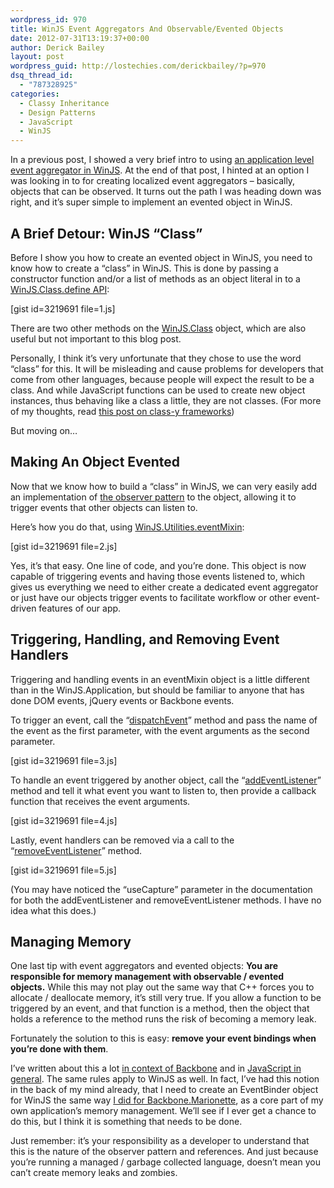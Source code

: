 ```yaml
---
wordpress_id: 970
title: WinJS Event Aggregators And Observable/Evented Objects
date: 2012-07-31T13:19:37+00:00
author: Derick Bailey
layout: post
wordpress_guid: http://lostechies.com/derickbailey/?p=970
dsq_thread_id:
  - "787328925"
categories:
  - Classy Inheritance
  - Design Patterns
  - JavaScript
  - WinJS
---
```

In a previous post, I showed a very brief intro to using [an application level event aggregator in WinJS](http://lostechies.com/derickbailey/2012/07/26/a-quick-note-on-pub-sub-event-aggregators-in-winjswinrt/). At the end of that post, I hinted at an option I was looking in to for creating localized event aggregators &#8211; basically, objects that can be observed. It turns out the path I was heading down was right, and it&#8217;s super simple to implement an evented object in WinJS.

## A Brief Detour: WinJS &#8220;Class&#8221;

Before I show you how to create an evented object in WinJS, you need to know how to create a &#8220;class&#8221; in WinJS. This is done by passing a constructor function and/or a list of methods as an object literal in to a [WinJS.Class.define API](http://msdn.microsoft.com/en-us/library/windows/apps/br229813.aspx):

[gist id=3219691 file=1.js]

There are two other methods on the [WinJS.Class](http://msdn.microsoft.com/en-us/library/windows/apps/br229776.aspx) object, which are also useful but not important to this blog post.

Personally, I think it&#8217;s very unfortunate that they chose to use the word &#8220;class&#8221; for this. It will be misleading and cause problems for developers that come from other languages, because people will expect the result to be a class. And while JavaScript functions can be used to create new object instances, thus behaving like a class a little, they are not classes. (For more of my thoughts, read [this post on class-y frameworks](http://lostechies.com/derickbailey/2012/04/12/classyobjects-a-javascript-classy-inheritance-example/))

But moving on…

## Making An Object Evented

Now that we know how to build a &#8220;class&#8221; in WinJS, we can very easily add an implementation of [the observer pattern](http://en.wikipedia.org/wiki/Observer_pattern) to the object, allowing it to trigger events that other objects can listen to.

Here&#8217;s how you do that, using [WinJS.Utilities.eventMixin](http://msdn.microsoft.com/en-us/library/windows/apps/br211693.aspx):

[gist id=3219691 file=2.js]

Yes, it&#8217;s that easy. One line of code, and you&#8217;re done. This object is now capable of triggering events and having those events listened to, which gives us everything we need to either create a dedicated event aggregator or just have our objects trigger events to facilitate workflow or other event-driven features of our app.

## Triggering, Handling, and Removing Event Handlers

Triggering and handling events in an eventMixin object is a little different than in the WinJS.Application, but should be familiar to anyone that has done DOM events, jQuery events or Backbone events.

To trigger an event, call the &#8220;[dispatchEvent](http://msdn.microsoft.com/en-us/library/windows/apps/br211692.aspx)&#8221; method and pass the name of the event as the first parameter, with the event arguments as the second parameter.

[gist id=3219691 file=3.js]

To handle an event triggered by another object, call the &#8220;[addEventListener](http://msdn.microsoft.com/en-us/library/windows/apps/br211690.aspx)&#8221; method and tell it what event you want to listen to, then provide a callback function that receives the event arguments.

[gist id=3219691 file=4.js]

Lastly, event handlers can be removed via a call to the &#8220;[removeEventListener](http://msdn.microsoft.com/en-us/library/windows/apps/br211695.aspx)&#8221; method.

[gist id=3219691 file=5.js]

(You may have noticed the &#8220;useCapture&#8221; parameter in the documentation for both the addEventListener and removeEventListener methods. I have no idea what this does.)

## Managing Memory

One last tip with event aggregators and evented objects: **You are responsible for memory management with observable / evented objects.** While this may not play out the same way that C++ forces you to allocate / deallocate memory, it&#8217;s still very true. If you allow a function to be triggered by an event, and that function is a method, then the object that holds a reference to the method runs the risk of becoming a memory leak. 

Fortunately the solution to this is easy: **remove your event bindings when you&#8217;re done with them**.

I&#8217;ve written about this a lot [in context of Backbone](http://lostechies.com/derickbailey/2011/09/15/zombies-run-managing-page-transitions-in-backbone-apps/) and in [JavaScript in general](http://lostechies.com/derickbailey/2012/03/19/backbone-js-and-javascript-garbage-collection/). The same rules apply to WinJS as well. In fact, I&#8217;ve had this notion in the back of my mind already, that I need to create an EventBinder object for WinJS the same way [I did for Backbone.Marionette](https://github.com/derickbailey/backbone.marionette/blob/master/docs/marionette.eventbinder.md), as a core part of my own application&#8217;s memory management. We&#8217;ll see if I ever get a chance to do this, but I think it is something that needs to be done.

Just remember: it&#8217;s your responsibility as a developer to understand that this is the nature of the observer pattern and references. And just because you&#8217;re running a managed / garbage collected language, doesn&#8217;t mean you can&#8217;t create memory leaks and zombies.